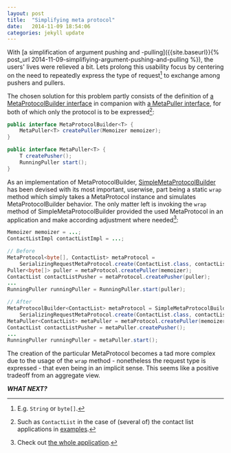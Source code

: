 ```yaml
---
layout: post
title:  "Simplifying meta protocol"
date:   2014-11-09 18:54:06
categories: jekyll update
---
```


With [a simplification of argument pushing and -pulling]({{site.baseurl}}{% post_url 2014-11-09-simplifiying-argument-pushing-and-pulling %}), the users' lives were relieved a bit. Lets prolong this usability focus by centering on the need to repeatedly express the type of request[^1] to exchange among pushers and pullers.

The chosen solution for this problem partly consists of the definition of [a MetaProtocolBuilder interface](https://github.com/jakobehmsen/permoize/blob/master/eclipse/src/permoize/MetaProtocolBuilder.java) in companion with [a MetaPuller interface](https://github.com/jakobehmsen/permoize/blob/master/eclipse/src/permoize/MetaPuller.java), for both of which only the protocol is to be expressed[^2]:

```Java
public interface MetaProtocolBuilder<T> {
	MetaPuller<T> createPuller(Memoizer memoizer);
}

public interface MetaPuller<T> {
	T createPusher();
	RunningPuller start();
}
```

As an implementation of MetaProtocolBuilder, [SimpleMetaProtocolBuilder](https://github.com/jakobehmsen/permoize/blob/master/eclipse/src/permoize/SimpleMetaProtocolBuilder.java) has been devised with its most important, userwise, part being a static `wrap` method which simply takes a MetaProtocol instance and simulates MetaProtocolBuilder behavior. The only matter left is invoking the `wrap` method of SimpleMetaProtocolBuilder provided the used MetaProtocol in an application and make according adjustment where needed[^3]:

```Java
Memoizer memoizer = ...;
ContactListImpl contactListImpl = ...;

// Before
MetaProtocol<byte[], ContactList> metaProtocol = 
	SerializingRequestMetaProtocol.create(ContactList.class, contactListImpl);
Puller<byte[]> puller = metaProtocol.createPuller(memoizer);
ContactList contactListPusher = metaProtocol.createPusher(puller);
...
RunningPuller runningPuller = RunningPuller.start(puller);

// After
MetaProtocolBuilder<ContactList> metaProtocol = SimpleMetaProtocolBuilder.wrap(
	SerializingRequestMetaProtocol.create(ContactList.class, contactListImpl));
MetaPuller<ContactList> metaPuller = metaProtocol.createPuller(memoizer);
ContactList contactListPusher = metaPuller.createPusher();
...
RunningPuller runningPuller = metaPuller.start();
```

The creation of the particular MetaProtocol becomes a tad more complex due to the usage of the `wrap` method - nonetheless the request type is expressed - that even being in an implicit sense. This seems like a positive tradeoff from an aggregate view.

***WHAT NEXT?***

[^1]: E.g. `String` or `byte[]`.
[^2]: Such as `ContactList` in the case of (several of) the contact list applications in [examples](https://github.com/jakobehmsen/permoize/tree/master/eclipse/src/permoize/examples).
[^3]: Check out [the whole application](https://github.com/jakobehmsen/permoize/tree/master/eclipse/src/permoize/examples/contactlistx3).